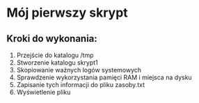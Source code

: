 # Mój pierwszy skrypt

## Kroki do wykonania:

1. Przejście do katalogu /tmp
2. Stworzenie katalogu skrypt1
3. Skopiowanie ważnych logów systemowych
4. Sprawdzenie wykorzystania pamięci RAM i miejsca na dysku
5. Zapisanie tych informacji do pliku zasoby.txt
6. Wyświetlenie pliku